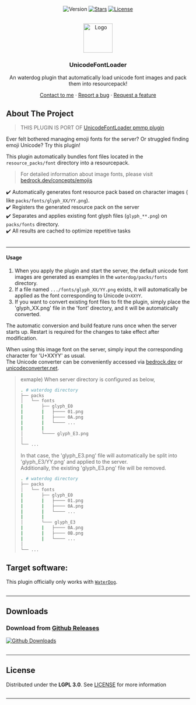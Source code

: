 <!-- PROJECT BADGES -->
<div align="center">

![Version][version-badge]
[![Stars][stars-badge]][stars-url]
[![License][license-badge]][license-url]

</div>


<!-- PROJECT LOGO -->
<br />
<div align="center">
  <img src="https://raw.githubusercontent.com/presentkim-pm/UnicodeFontLoader/main/assets/icon.png" alt="Logo" width="80" height="80">
  <h3>UnicodeFontLoader</h3>
  <p align="center">
    An waterdog plugin that automatically load unicode font images and pack them into resourcepack!

[Contact to me][author-discord] · [Report a bug][issues-url] · [Request a feature][issues-url]

  </p>
</div>


<!-- ABOUT THE PROJECT -->

## About The Project

> THIS PLUGIN IS PORT OF [UnicodeFontLoader pmmp plugin](presentkim-pm/UnicodeFontLoader)

Ever felt bothered managing emoji fonts for the server?
Or struggled finding emoji Unicode?
Try this plugin!

This plugin automatically bundles font files located in the `resource_packs/font` directory into a resourcepack.

> For detailed information about image fonts, please
> visit [bedrock.dev/concepts/emojis](https://wiki.bedrock.dev/concepts/emojis.html)

:heavy_check_mark: Automatically generates font resource pack based on character images (
like `packs/fonts/glyph_XX/YY.png`).    
:heavy_check_mark: Registers the generated resource pack on the server  
:heavy_check_mark: Separates and applies existing font glyph files (`glyph_**.png`) on `packs/fonts` directory.  
:heavy_check_mark: All results are cached to optimize repetitive tasks

##

-----

#### Usage

1. When you apply the plugin and start the server, the default unicode font images are generated as examples in
   the `waterdog/packs/fonts` directory.
2. If a file named `.../fonts/glyph_XX/YY.png` exists, it will automatically be applied as the font corresponding to
   Unicode `U+XXYY`.
3. If you want to convert existing font files to fit the plugin, simply place the 'glyph_XX.png' file in the 'font'
   directory, and it will be automatically converted.

The automatic conversion and build feature runs once when the server starts up.
Restart is required for the changes to take effect after modification.

When using this image font on the server, simply input the corresponding character for 'U+XXYY' as usual.  
The Unicode converter can be conveniently accessed
via [bedrock.dev](https://wiki.bedrock.dev/concepts/emojis.html#hexValue)
or [unicodeconverter.net](https://unicodeconverter.net/).


> exmaple) When server directory is configured as below,
>
> ```bash
> . # waterdog directory
> ├── packs
> │   └── fonts
> |       ├── glyph_E0
> |       |   ├──── 01.png
> |       |   ├──── 0A.png
> |       |   └──── ...
> |       |
> │       └──── glyph_E3.png
> │
> └── ...
> ```
>
> In that case, the 'glyph_E3.png' file will automatically be split into 'glyph_E3/YY.png' and applied to the server.  
> Additionally, the existing 'glyph_E3.png' file will be removed.
>
> ```bash
> . # waterdog directory
> ├── packs
> │   └── fonts
> |       ├── glyph_E0
> |       |   ├──── 01.png
> |       |   ├──── 0A.png
> |       |   └──── ...
> |       |
> │       └─── glyph_E3
> |       |   ├──── 0A.png
> |       |   ├──── 0B.png
> |       |   └──── ...
> │
> └── ...
> ```


##

## Target software:

This plugin officially only works with [`WaterDog`](https://waterdog.dev/).

##

-----

## Downloads

### Download from [Github Releases][releases-url]

[![Github Downloads][release-badge]][releases-url]

##

-----

## License

Distributed under the **LGPL 3.0**. See [LICENSE][license-url] for more information

##

-----

[author-discord]: https://discordapp.com/users/345772340279508993

[version-badge]: https://img.shields.io/github/v/release/presentkim-pm/UnicodeFontLoader-WDPE?display_name=tag&style=for-the-badge&label=VERSION

[release-badge]: https://img.shields.io/github/downloads/presentkim-pm/UnicodeFontLoader-WDPE/total?style=for-the-badge&label=GITHUB%20

[stars-badge]: https://img.shields.io/github/stars/presentkim-pm/UnicodeFontLoader-WDPE.svg?style=for-the-badge

[license-badge]: https://img.shields.io/github/license/presentkim-pm/UnicodeFontLoader-WDPE.svg?style=for-the-badge

[stars-url]: https://github.com/presentkim-pm/UnicodeFontLoader-WDPE/stargazers

[releases-url]: https://github.com/presentkim-pm/UnicodeFontLoader-WDPE/releases

[issues-url]: https://github.com/presentkim-pm/UnicodeFontLoader-WDPE/issues

[license-url]: https://github.com/presentkim-pm/UnicodeFontLoader-WDPE/blob/main/LICENSE

[project-icon]: https://raw.githubusercontent.com/presentkim-pm/UnicodeFontLoader/main/assets/icon.png

[project-preview]: https://raw.githubusercontent.com/presentkim-pm/UnicodeFontLoader/main/assets/preview.gif
